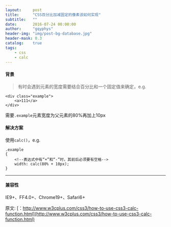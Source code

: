 ```yaml
---
layout:     post
title:      "CSS百分比加减固定的像素该如何实现"
subtitle:   ""
date:       2016-07-24 00:00:00
author:     "gqyphys"
header-img: "img/post-bg-database.jpg"
header-mask: 0.3
catalog:    true
tags:
    - css
    - calc
---
```


#### 背景
> 有时会遇到元素的宽度需要结合百分比和一个固定值来确定，e.g.

```
<div class="example">
    <a>111</a>
</div>
```
需要`.example`元素宽度为父元素的80%再加上10px

#### 解决方案
使用`calc()`，e.g.
```
.example
{
    <!--表达式中有“+”和“-”时，其前后必须要有空格-->
    width: calc(80% + 10px);   
}
```

---
#### 兼容性
IE9+、FF4.0+、Chrome19+、Safari6+

原文: [：http://www.w3cplus.com/css3/how-to-use-css3-calc-function.html](http://www.w3cplus.com/css3/how-to-use-css3-calc-function.html)
